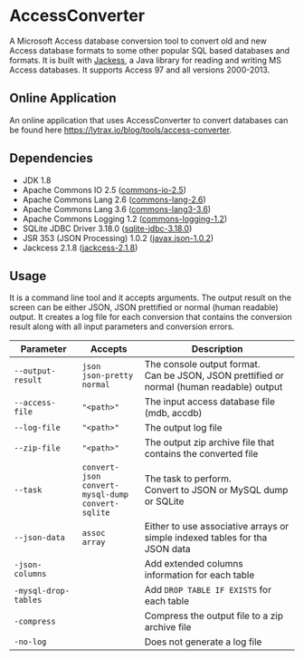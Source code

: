 # AccessConverter
A Microsoft Access database conversion tool to convert old and new Access database formats to some other popular SQL based databases and formats. It is built with [Jackess](http://jackcess.sourceforge.net/), a Java library for reading and writing MS Access databases. It supports Access 97 and all versions 2000-2013.

## Online Application
An online application that uses AccessConverter to convert databases can be found here https://lytrax.io/blog/tools/access-converter.

## Dependencies
- JDK 1.8
- Apache Commons IO 2.5 ([commons-io-2.5](http://commons.apache.org/proper/commons-io/download_io.cgi))
- Apache Commons Lang 2.6 ([commons-lang-2.6](https://commons.apache.org/proper/commons-lang/download_lang.cgi))
- Apache Commons Lang 3.6 ([commons-lang3-3.6](https://commons.apache.org/proper/commons-lang/download_lang.cgi))
- Apache Commons Logging 1.2 ([commons-logging-1.2](http://commons.apache.org/proper/commons-logging/download_logging.cgi))
- SQLite JDBC Driver 3.18.0 ([sqlite-jdbc-3.18.0](https://github.com/xerial/sqlite-jdbc))
- JSR 353 (JSON Processing) 1.0.2 ([javax.json-1.0.2](https://docs.oracle.com/javaee/7/api/javax/json/package-summary.html))
- Jackcess 2.1.8 ([jackcess-2.1.8](http://jackcess.sourceforge.net/))

## Usage
It is a command line tool and it accepts arguments. The output result on the screen can be either JSON, JSON prettified or normal (human readable) output. It creates a log file for each conversion that contains the conversion result along with all input parameters and conversion errors.

| Parameter | Accepts      | Description |
| --- | ------------- | --- |
| `--output-result` | `json`<br>`json-pretty`<br>`normal` | The console output format.<br>Can be JSON, JSON prettified or normal (human readable) output |
| `--access-file` | `"<path>"` | The input access database file (mdb, accdb) |
| `--log-file` | `"<path>"` | The output log file |
| `--zip-file` | `"<path>"` | The output zip archive file that contains the converted file |
| `--task` | `convert-json`<br>`convert-mysql-dump`<br>`convert-sqlite` | The task to perform.<br>Convert to JSON or MySQL dump or SQLite |
| `--json-data` | `assoc`<br>`array` | Either to use associative arrays or simple indexed tables for tha JSON data |
| `-json-columns` | | Add extended columns information for each table |
| `-mysql-drop-tables` | | Add `DROP TABLE IF EXISTS` for each table |
| `-compress` | | Compress the output file to a zip archive file |
| `-no-log` | | Does not generate a log file |
